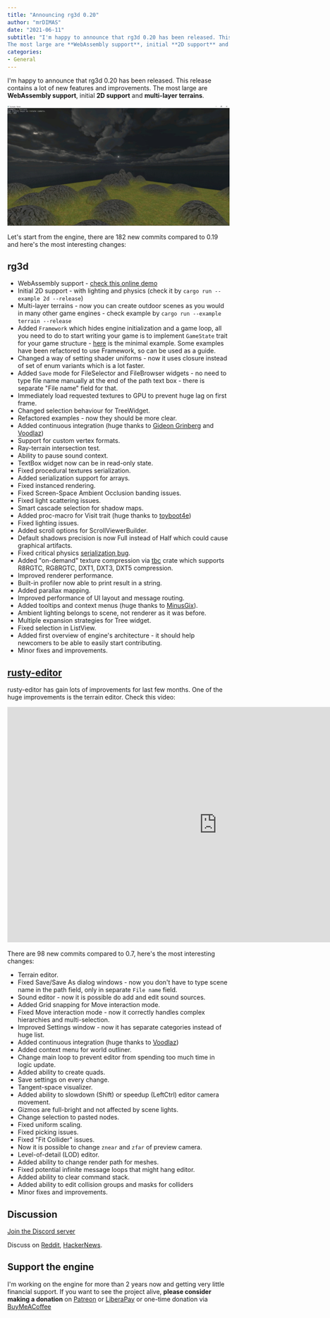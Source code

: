```yaml
---
title: "Announcing rg3d 0.20"
author: "mrDIMAS"
date: "2021-06-11"
subtitle: "I'm happy to announce that rg3d 0.20 has been released. This release contains a lot of new features and improvements.
The most large are **WebAssembly support**, initial **2D support** and **multi-layer terrains**."
categories: 
- General
---
```


I'm happy to announce that rg3d 0.20 has been released. This release contains a lot of new features and improvements.
The most large are **WebAssembly support**, initial **2D support** and **multi-layer terrains**.

![Terrain](/assets/rg3d-0.20-terrain.jpg)

Let's start from the engine, there are 182 new commits compared to 0.19 and here's the most interesting changes:

## rg3d

- WebAssembly support - [check this online demo](https://rg3d.rs/assets/webexample/index.html)
- Initial 2D support - with lighting and physics (check it by `cargo run --example 2d --release`)
- Multi-layer terrains - now you can create outdoor scenes as you would in many other game engines - 
  check example by `cargo run --example terrain --release`
- Added `Framework` which hides engine initialization and a game loop, all you need to do to start
  writing your game is to implement `GameState` trait for your game structure - 
  [here](https://github.com/FyroxEngine/Fyrox/blob/master/examples/framework.rs) is the minimal
  example. Some examples have been refactored to use Framework, so can be used as a guide.
- Changed a way of setting shader uniforms - now it uses closure instead of set of enum variants which is a lot
  faster.
- Added `Save` mode for FileSelector and FileBrowser widgets - no need to type file name manually at the end of the 
  path text box - there is separate "File name" field for that.
- Immediately load requested textures to GPU to prevent huge lag on first frame.
- Changed selection behaviour for TreeWidget.
- Refactored examples - now they should be more clear.
- Added continuous integration (huge thanks to [Gideon Grinberg](https://github.com/gideongrinberg) and [Voodlaz](https://github.com/Voodlaz))
- Support for custom vertex formats.
- Ray-terrain intersection test.
- Ability to pause sound context.
- TextBox widget now can be in read-only state.
- Fixed procedural textures serialization.
- Added serialization support for arrays.
- Fixed instanced rendering.
- Fixed Screen-Space Ambient Occlusion banding issues.
- Fixed light scattering issues.
- Smart cascade selection for shadow maps.
- Added proc-macro for Visit trait (huge thanks to [toyboot4e](https://github.com/toyboot4e))
- Fixed lighting issues.
- Added scroll options for ScrollViewerBuilder.
- Default shadows precision is now Full instead of Half which could cause graphical artifacts.
- Fixed critical physics [serialization bug](https://github.com/FyroxEngine/Fyrox/commit/82e52a5e39747f85fe7819215765a9a0bcddf1bc).
- Added "on-demand" texture compression via [tbc](https://github.com/mrDIMAS/tbc) crate which supports R8RGTC, 
  RG8RGTC, DXT1, DXT3, DXT5 compression.
- Improved renderer performance.
- Built-in profiler now able to print result in a string.
- Added parallax mapping.
- Improved performance of UI layout and message routing.
- Added tooltips and context menus (huge thanks to [MinusGix](https://github.com/MinusGix)).
- Ambient lighting belongs to scene, not renderer as it was before.
- Multiple expansion strategies for Tree widget.
- Fixed selection in ListView.
- Added first overview of engine's architecture - it should help newcomers to be able to easily start contributing.
- Minor fixes and improvements.

## [rusty-editor](https://github.com/mrDIMAS/rusty-editor)

rusty-editor has gain lots of improvements for last few months. One of the huge improvements is the terrain
editor. Check this video:

<iframe width="949" height="534" src="https://www.youtube.com/embed/MCnD88g4YDQ" title="YouTube video player" frameborder="0" allow="accelerometer; autoplay; clipboard-write; encrypted-media; gyroscope; picture-in-picture" allowfullscreen></iframe>

There are 98 new commits compared to 0.7, here's the most interesting changes:

- Terrain editor.
- Fixed Save/Save As dialog windows - now you don't have to type scene name in the path field,
  only in separate `File name` field.
- Sound editor - now it is possible do add and edit sound sources.
- Added Grid snapping for Move interaction mode.
- Fixed Move interaction mode - now it correctly handles complex hierarchies and multi-selection.
- Improved Settings window - now it has separate categories instead of huge list.
- Added continuous integration (huge thanks to [Voodlaz](https://github.com/Voodlaz))
- Added context menu for world outliner.
- Change main loop to prevent editor from spending too much time in logic update.
- Added ability to create quads.
- Save settings on every change.
- Tangent-space visualizer.
- Added ability to slowdown (Shift) or speedup (LeftCtrl) editor camera movement.
- Gizmos are full-bright and not affected by scene lights.
- Change selection to pasted nodes.
- Fixed uniform scaling.
- Fixed picking issues.
- Fixed "Fit Collider" issues.
- Now it is possible to change `znear` and `zfar` of preview camera.
- Level-of-detail (LOD) editor.
- Added ability to change render path for meshes.
- Fixed potential infinite message loops that might hang editor.
- Added ability to clear command stack.
- Added ability to edit collision groups and masks for colliders
- Minor fixes and improvements.

## Discussion

[Join the Discord server](https://discord.gg/xENF5Uh)

Discuss on [Reddit](https://www.reddit.com/r/rust/comments/nxlz5d/announcing_rg3d_020_a_featurerich_and_easytouse/), 
[HackerNews](https://news.ycombinator.com/item?id=27476439).

## Support the engine

I'm working on the engine for more than 2 years now and getting very little financial support. If you want to
see the project alive, **please consider making a donation** on [Patreon](https://patreon.com/mrdimas) or
[LiberaPay](https://liberapay.com/mrDIMAS) or one-time donation via
[BuyMeACoffee](https://www.buymeacoffee.com/mrDIMAS)
